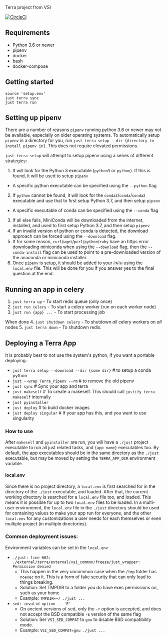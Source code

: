 Terra project from VSI

[![CircleCI](https://circleci.com/gh/VisionSystemsInc/terra.svg?style=shield)](https://circleci.com/gh/VisionSystemsInc/terra)

## Requirements

- Python 3.6 or newer
- pipenv
- docker
- bash
- docker-compose

## Getting started

```
source 'setup.env'
just terra sync
just terra run
```

## Setting up pipenv

There are a number of reasons `pipenv` running python 3.6 or newer may not be available, especially on older operating systems. To automatically setup `pipenv` in a directory for you, run `just terra setup --dir {directory to install pipenv in}`. This does not require elevated permissions.

`just terra setup` will attempt to setup pipenv using a series of different strategies:

1. It will look for the Python 3 executable (`python3` or `python`). If this is found, it will be used to setup `pipenv`
  - A specific python executable can be specified using the `--python` flag
2. If `python` cannot be found, it will look for the `conda3`/`conda`/`conda2` executable and use that to first setup Python 3.7, and then setup `pipenv`
  - A specific executable of conda can be specified using the `--conda` flag
3. If all else fails, MiniConda will be downloaded from the internet, installed, and used to first setup Python 3.7, and then setup `pipenv`
4. If an invalid version of python or conda is detected, the download approach can be forced using the `--download` flag.
5. If for some reason, `curl`/`wget`/`perl`/`python`/`ruby` have an https error downloading miniconda when using the `--download` flag, then the `--conda-install` flag can be used to point to a pre-downloaded version of the anaconda or miniconda installer.
6. Once `pipenv` is setup, it should be added to your `PATH` using the `local.env` file. This will be done for you if you answer yes to the final question at the end.

## Running an app in celery

1. `just terra up` - To start redis queue (only once)
2. `just run celery` - To start a celery worker (run on each worker node)
3. `just run {app} ...` - To start processing job

When done
4. `just shutdown celery` - To shutdown _all_ celery workers on _all_ nodes
5. `just terra down` - To shutdown redis.

## Deploying a Terra App

It is probably best to not use the system's python, if you want a portable deploying:

- `just terra setup --download --dir {some dir}` # to setup a conda python
- `just --wrap Terra_Pipenv --rm` # to remove the old pipenv
- `just sync` # Sync your app and terra
- `just makeself` # To create a makeself. This should call `justify terra makeself` internally
- `just pyinstaller`
- `just deploy` # to build docker images
- `just deploy singular` # If your app has this, and you want to use singularity

### How to use

After `makeself` and `pyinstaller` are run, you will have a `./just` project executable to run all just related tasks, and `{app name}` executables too. By default, the app executables should be in the same directory as the `./just` executable, but may be moved by setting the `TERRA_APP_DIR` environment variable.

#### local.env

Since there is no project directory, a `local.env` is first searched for in the directory of the `./just` executable, and loaded. After that, the current working directory is searched for a `local.env` file too, and loaded. This means it is possible for up to two `local.env` files to be loaded. In a multi-user environemnt, the `local.env` file in the `./just` directory should be used for containing values to make your app run for everyone, and the other `local.env` for any customizations a user needs for each themselves or even multiple project (in multiple directories).

### Common deployment issues:

Environment variables can be set in the `local.env`

- `./just: line 662: ./external/terra/external/vsi_common/freeze/just_wrapper: Permission denied`
    - This happen in the very uncommon case when the `/tmp` folder has `noexec` on it. This is a form of fake security that can only lead to things breaking.
    - Solution: Set TMPDIR to a folder you do have exec permissions on, such as your home
    - Example: `TMPDIR=~/ ./just ...`
- `sed: invalid option -- 'E'`
    - On ancient versions of sed, only the `-r` option is accepted, and does not accept the BSD compatible `-E` version of the same flag
    - Solution: Ser `VSI_SED_COMPAT` to `gnu` to disable BSD compatibility mode.
    - Example: `VSI_SED_COMPAT=gnu ./just ...`